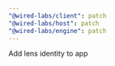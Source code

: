 ```yaml
---
"@wired-labs/client": patch
"@wired-labs/host": patch
"@wired-labs/engine": patch
---
```


Add lens identity to app
